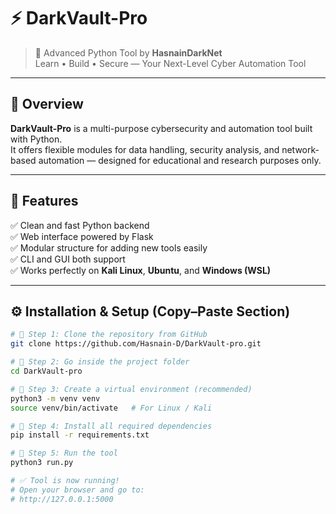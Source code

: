 # ⚡ DarkVault-Pro  

> 🚀 Advanced Python Tool by **HasnainDarkNet**  
> Learn • Build • Secure — Your Next-Level Cyber Automation Tool  

---

## 📌 Overview
**DarkVault-Pro** is a multi-purpose cybersecurity and automation tool built with Python.  
It offers flexible modules for data handling, security analysis, and network-based automation — designed for educational and research purposes only.

---

## 🧰 Features
✅ Clean and fast Python backend  
✅ Web interface powered by Flask  
✅ Modular structure for adding new tools easily  
✅ CLI and GUI both support  
✅ Works perfectly on **Kali Linux**, **Ubuntu**, and **Windows (WSL)**  

---

## ⚙️ Installation & Setup (Copy–Paste Section)

```bash
# 🧩 Step 1: Clone the repository from GitHub
git clone https://github.com/Hasnain-D/DarkVault-pro.git

# 🧩 Step 2: Go inside the project folder
cd DarkVault-pro

# 🧩 Step 3: Create a virtual environment (recommended)
python3 -m venv venv
source venv/bin/activate   # For Linux / Kali

# 🧩 Step 4: Install all required dependencies
pip install -r requirements.txt

# 🧩 Step 5: Run the tool
python3 run.py

# ✅ Tool is now running!
# Open your browser and go to:
# http://127.0.0.1:5000
